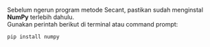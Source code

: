 Sebelum ngerun program metode Secant, pastikan sudah menginstal **NumPy** terlebih dahulu.  
Gunakan perintah berikut di terminal atau command prompt:

```bash
pip install numpy
